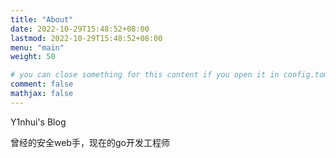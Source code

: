 ```yaml
---
title: "About"
date: 2022-10-29T15:48:52+08:00
lastmod: 2022-10-29T15:48:52+08:00
menu: "main"
weight: 50

# you can close something for this content if you open it in config.toml.
comment: false
mathjax: false
---
```


Y1nhui's Blog

曾经的安全web手，现在的go开发工程师